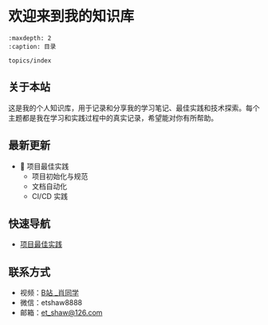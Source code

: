 # 欢迎来到我的知识库

```{toctree}
:maxdepth: 2
:caption: 目录

topics/index
```

## 关于本站

这是我的个人知识库，用于记录和分享我的学习笔记、最佳实践和技术探索。每个主题都是我在学习和实践过程中的真实记录，希望能对你有所帮助。

## 最新更新

- 🎉 项目最佳实践
  - 项目初始化与规范
  - 文档自动化
  - CI/CD 实践

## 快速导航

- [项目最佳实践](topics/best-practices/index)

## 联系方式

- 视频：[B站 _肖同学](https://space.bilibili.com/381243118)
- 微信：etshaw8888
- 邮箱：<a href="mailto:et_shaw@126.com">et_shaw@126.com</a>
